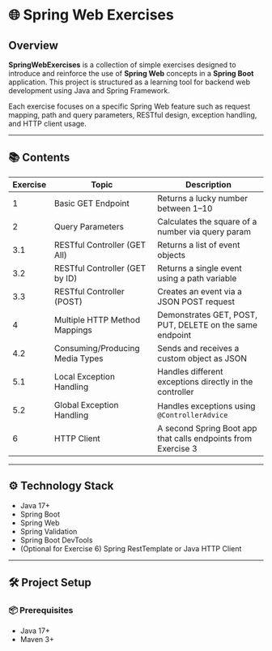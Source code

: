 # 🌐 Spring Web Exercises

## Overview
**SpringWebExercises** is a collection of simple exercises designed to introduce and reinforce the use of **Spring Web** concepts in a **Spring Boot** application. This project is structured as a learning tool for backend web development using Java and Spring Framework.

Each exercise focuses on a specific Spring Web feature such as request mapping, path and query parameters, RESTful design, exception handling, and HTTP client usage.

---

## 📚 Contents

| Exercise | Topic                                | Description                                                  |
|----------|--------------------------------------|--------------------------------------------------------------|
| 1        | Basic GET Endpoint                   | Returns a lucky number between 1–10                          |
| 2        | Query Parameters                     | Calculates the square of a number via query param           |
| 3.1      | RESTful Controller (GET All)         | Returns a list of event objects                             |
| 3.2      | RESTful Controller (GET by ID)       | Returns a single event using a path variable                |
| 3.3      | RESTful Controller (POST)            | Creates an event via a JSON POST request                    |
| 4        | Multiple HTTP Method Mappings        | Demonstrates GET, POST, PUT, DELETE on the same endpoint    |
| 4.2      | Consuming/Producing Media Types      | Sends and receives a custom object as JSON                  |
| 5.1      | Local Exception Handling             | Handles different exceptions directly in the controller     |
| 5.2      | Global Exception Handling            | Handles exceptions using `@ControllerAdvice`                |
| 6        | HTTP Client                          | A second Spring Boot app that calls endpoints from Exercise 3 |

---

## ⚙️ Technology Stack

- Java 17+
- Spring Boot
- Spring Web
- Spring Validation
- Spring Boot DevTools
- (Optional for Exercise 6) Spring RestTemplate or Java HTTP Client

---

## 🛠 Project Setup

### 📦 Prerequisites

- Java 17+
- Maven 3+




